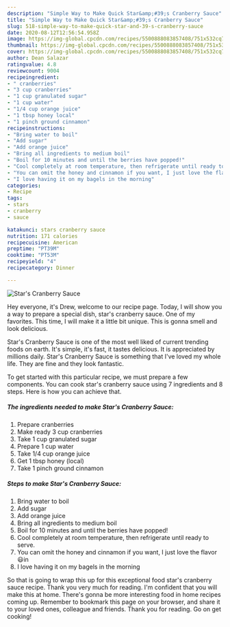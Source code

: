 ```yaml
---
description: "Simple Way to Make Quick Star&amp;#39;s Cranberry Sauce"
title: "Simple Way to Make Quick Star&amp;#39;s Cranberry Sauce"
slug: 518-simple-way-to-make-quick-star-and-39-s-cranberry-sauce
date: 2020-08-12T12:56:54.958Z
image: https://img-global.cpcdn.com/recipes/5500888083857408/751x532cq70/stars-cranberry-sauce-recipe-main-photo.jpg
thumbnail: https://img-global.cpcdn.com/recipes/5500888083857408/751x532cq70/stars-cranberry-sauce-recipe-main-photo.jpg
cover: https://img-global.cpcdn.com/recipes/5500888083857408/751x532cq70/stars-cranberry-sauce-recipe-main-photo.jpg
author: Dean Salazar
ratingvalue: 4.8
reviewcount: 9004
recipeingredient:
- " cranberries"
- "3 cup cranberries"
- "1 cup granulated sugar"
- "1 cup water"
- "1/4 cup orange juice"
- "1 tbsp honey local"
- "1 pinch ground cinnamon"
recipeinstructions:
- "Bring water to boil"
- "Add sugar"
- "Add orange juice"
- "Bring all ingredients to medium boil"
- "Boil for 10 minutes and until the berries have popped!"
- "Cool completely at room temperature, then refrigerate until ready to serve."
- "You can omit the honey and cinnamon if you want, I just love the flavor 😃in"
- "I love having it on my bagels in the morning"
categories:
- Recipe
tags:
- stars
- cranberry
- sauce

katakunci: stars cranberry sauce 
nutrition: 171 calories
recipecuisine: American
preptime: "PT39M"
cooktime: "PT53M"
recipeyield: "4"
recipecategory: Dinner

---
```



![Star&#39;s Cranberry Sauce](https://img-global.cpcdn.com/recipes/5500888083857408/751x532cq70/stars-cranberry-sauce-recipe-main-photo.jpg)

Hey everyone, it's Drew, welcome to our recipe page. Today, I will show you a way to prepare a special dish, star&#39;s cranberry sauce. One of my favorites. This time, I will make it a little bit unique. This is gonna smell and look delicious.

Star&#39;s Cranberry Sauce is one of the most well liked of current trending foods on earth. It's simple, it's fast, it tastes delicious. It is appreciated by millions daily. Star&#39;s Cranberry Sauce is something that I've loved my whole life. They are fine and they look fantastic.




To get started with this particular recipe, we must prepare a few components. You can cook star&#39;s cranberry sauce using 7 ingredients and 8 steps. Here is how you can achieve that.

<!--inarticleads1-->

##### The ingredients needed to make Star&#39;s Cranberry Sauce:

1. Prepare  cranberries
1. Make ready 3 cup cranberries
1. Take 1 cup granulated sugar
1. Prepare 1 cup water
1. Take 1/4 cup orange juice
1. Get 1 tbsp honey (local)
1. Take 1 pinch ground cinnamon




<!--inarticleads2-->

##### Steps to make Star&#39;s Cranberry Sauce:

1. Bring water to boil
1. Add sugar
1. Add orange juice
1. Bring all ingredients to medium boil
1. Boil for 10 minutes and until the berries have popped!
1. Cool completely at room temperature, then refrigerate until ready to serve.
1. You can omit the honey and cinnamon if you want, I just love the flavor 😃in
1. I love having it on my bagels in the morning




So that is going to wrap this up for this exceptional food star&#39;s cranberry sauce recipe. Thank you very much for reading. I'm confident that you will make this at home. There's gonna be more interesting food in home recipes coming up. Remember to bookmark this page on your browser, and share it to your loved ones, colleague and friends. Thank you for reading. Go on get cooking!
